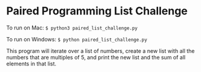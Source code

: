 # Paired Programming List Challenge

To run on Mac:
`$ python3 paired_list_challenge.py`

To run on Windows:
`$ python paired_list_challenge.py`

This program will iterate over a list of numbers, create a new list with all the numbers that are multiples of 5, and print the new list and the sum of all elements in that list.
